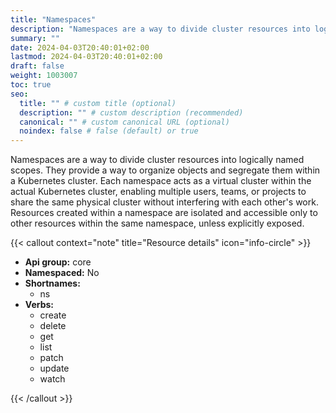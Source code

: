 ```yaml
---
title: "Namespaces"
description: "Namespaces are a way to divide cluster resources into logically named scopes. They provide a way to organize objects and segregate them within a Kubernetes cluster. Each namespace acts as a virtual cluster within the actual Kubernetes cluster, enabling multiple users, teams, or projects to share the same physical cluster without interfering with each other's work. Resources created within a namespace are isolated and accessible only to other resources within the same namespace, unless explicitly exposed."
summary: ""
date: 2024-04-03T20:40:01+02:00
lastmod: 2024-04-03T20:40:01+02:00
draft: false
weight: 1003007
toc: true
seo:
  title: "" # custom title (optional)
  description: "" # custom description (recommended)
  canonical: "" # custom canonical URL (optional)
  noindex: false # false (default) or true
---
```

Namespaces are a way to divide cluster resources into logically named scopes. They provide a way to organize objects and segregate them within a Kubernetes cluster. Each namespace acts as a virtual cluster within the actual Kubernetes cluster, enabling multiple users, teams, or projects to share the same physical cluster without interfering with each other's work. Resources created within a namespace are isolated and accessible only to other resources within the same namespace, unless explicitly exposed.

{{< callout context="note" title="Resource details" icon="info-circle" >}}

* **Api group:** core
* **Namespaced:** No
* **Shortnames:** 
  * ns
* **Verbs:**
  * create
  * delete
  * get
  * list
  * patch
  * update
  * watch

{{< /callout >}}
